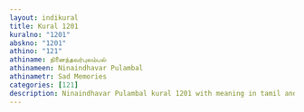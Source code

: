 ```yaml
---
layout: indikural
title: Kural 1201
kuralno: "1201"
abskno: "1201"
athino: "121"
athiname: நினைந்தவர்புலம்பல்
athinameen: Ninaindhavar Pulambal
athinametr: Sad Memories
categories: [121]
description: Ninaindhavar Pulambal kural 1201 with meaning in tamil and english 
---
```


